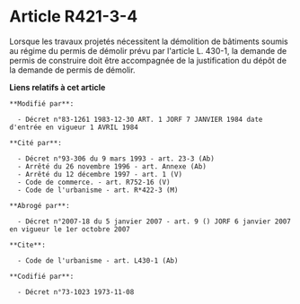 # Article R421-3-4

Lorsque les travaux projetés nécessitent la démolition de bâtiments soumis au régime du permis de démolir prévu par l'article
L. 430-1, la demande de permis de construire doit être accompagnée de la justification du dépôt de la demande de permis de
démolir.

**Liens relatifs à cet article**

	**Modifié par**:

	  - Décret n°83-1261 1983-12-30 ART. 1 JORF 7 JANVIER 1984 date d'entrée en vigueur 1 AVRIL 1984

	**Cité par**:

	  - Décret n°93-306 du 9 mars 1993 - art. 23-3 (Ab)
	  - Arrêté du 26 novembre 1996 - art. Annexe (Ab)
	  - Arrêté du 12 décembre 1997 - art. 1 (V)
	  - Code de commerce. - art. R752-16 (V)
	  - Code de l'urbanisme - art. R*422-3 (M)

	**Abrogé par**:

	  - Décret n°2007-18 du 5 janvier 2007 - art. 9 () JORF 6 janvier 2007 en vigueur le 1er octobre 2007

	**Cite**:

	  - Code de l'urbanisme - art. L430-1 (Ab)

	**Codifié par**:

	  - Décret n°73-1023 1973-11-08

